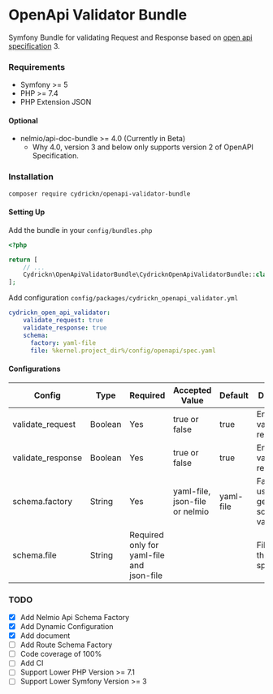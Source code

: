 # OpenApi Validator Bundle

Symfony Bundle for validating Request and Response based on [open api specification](https://swagger.io/specification/) 3.

### Requirements

- Symfony >= 5
- PHP >= 7.4
- PHP Extension JSON

#### Optional

- nelmio/api-doc-bundle >= 4.0 (Currently in Beta)
    - Why 4.0, version 3 and below only supports version 2 of OpenAPI Specification.


### Installation

```bash
composer require cydrickn/openapi-validator-bundle
```

#### Setting Up

Add the bundle in your `config/bundles.php`

```php
<?php

return [
    // ...
    Cydrickn\OpenApiValidatorBundle\CydricknOpenApiValidatorBundle::class => ['all' => true],
];
```

Add configuration `config/packages/cydrickn_openapi_validator.yml`
```yaml
cydrickn_open_api_validator:
    validate_request: true
    validate_response: true
    schema:
      factory: yaml-file
      file: %kernel.project_dir%/config/openapi/spec.yaml
```

#### Configurations

|Config           |Type   |Required|Accepted Value                |Default  |Description|
|-----------------|-------|--------|------------------------------|---------|-----------|
|validate_request |Boolean|Yes     |true or false                 |true     |Enable validating of request|
|validate_response|Boolean|Yes     |true or false                 |true     |Enable validating of response|
|schema.factory   |String |Yes     |yaml-file, json-file or nelmio|yaml-file|Factory to use to generate the schema for validation|
|schema.file      |String |Required only for yaml-file and json-file|||File path of the specification|

### TODO

- [x] Add Nelmio Api Schema Factory
- [x] Add Dynamic Configuration
- [x] Add document
- [ ] Add Route Schema Factory
- [ ] Code coverage of 100%
- [ ] Add CI
- [ ] Support Lower PHP Version >= 7.1
- [ ] Support Lower Symfony Version >= 3
